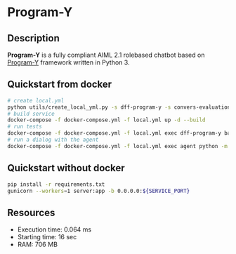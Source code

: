 # Program-Y

## Description

**Program-Y** is a fully compliant AIML 2.1 rolebased chatbot based on [Program-Y](https://github.com/keiffster/program-y/wiki) framework written in Python 3.

## Quickstart from docker

```bash
# create local.yml
python utils/create_local_yml.py -s dff-program-y -s convers-evaluation-selector 
# build service
docker-compose -f docker-compose.yml -f local.yml up -d --build 
# run tests
docker-compose -f docker-compose.yml -f local.yml exec dff-program-y bash test.sh
# run a dialog with the agent
docker-compose -f docker-compose.yml -f local.yml exec agent python -m deeppavlov_agent.run
```

## Quickstart without docker

```bash
pip install -r requirements.txt
gunicorn --workers=1 server:app -b 0.0.0.0:${SERVICE_PORT}
```

## Resources

* Execution time: 0.064 ms
* Starting time: 16 sec
* RAM: 706 MB
